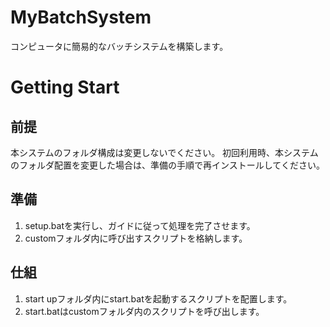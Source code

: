 # MyBatchSystem
コンピュータに簡易的なバッチシステムを構築します。

# Getting Start

## 前提
本システムのフォルダ構成は変更しないでください。
初回利用時、本システムのフォルダ配置を変更した場合は、準備の手順で再インストールしてください。

## 準備
1. setup.batを実行し、ガイドに従って処理を完了させます。
2. customフォルダ内に呼び出すスクリプトを格納します。

## 仕組
1. start upフォルダ内にstart.batを起動するスクリプトを配置します。
2. start.batはcustomフォルダ内のスクリプトを呼び出します。